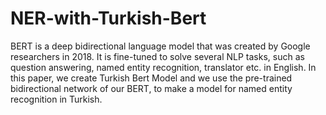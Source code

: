# NER-with-Turkish-Bert
BERT is a deep bidirectional language model that was created by Google researchers in 2018. It is fine-tuned to solve several NLP tasks, such as question answering, named entity recognition, translator etc. in English. In this paper, we create Turkish Bert Model and we use the pre-trained bidirectional network of our BERT, to make a model for named entity recognition in Turkish.
